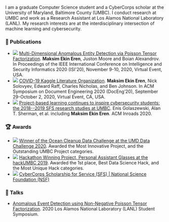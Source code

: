 I am a graduate Computer Science student and a CyberCorps scholar at the University of Maryland, Baltimore County (UMBC). I conduct research at UMBC and work as a Research Assistant at Los Alamos National Laboratory (LANL). My research interests are at the interdisciplinary intersection of machine learning and cybersecurity.

### :page_facing_up: Publications
- <img src="https://img.shields.io/badge/-conference-011B56?style=flat"></img> [Multi-Dimensional Anomalous Entity Detection via Poisson Tensor Factorization](https://www.maksimeren.com/publication/eren_isi2020/). **Maksim Ekin Eren**, Juston Moore and Boian Alexandrov. In Proceedings of the IEEE International Conference on Intelligence and Security Informatics 2020 (ISI'20), November 9-10, 2020, Virtual Event, USA.
- <img src="https://img.shields.io/badge/-conference-011B56?style=flat"></img> [COVID-19 Kaggle Literature Organization](https://www.maksimeren.com/publication/eren_doceng2020/). **Maksim Ekin Eren**, Nick Solovyev, Edward Raff, Charles Nicholas, and Ben Johnson. In ACM Symposium on Document Engineering 2020 (DocEng’20), September 29-October 2, 2020, Virtual Event, CA, USA.
- <img src="https://img.shields.io/badge/-journal-FE7C00?style=flat"></img> [Project-based learning continues to inspire cybersecurity students: the 2018--2019 SFS research studies at UMBC](https://www.maksimeren.com/publication/eren_sfs_acm2020/). Enis Golaszewski, Alan T. Sherman, et al. including **Maksim Ekin Eren**. ACM Inroads 2020.


### :trophy: Awards
- <img src="https://img.shields.io/badge/-competition-0392CF?style=flat"></img> [Winner of the Ocean Cleanup Data Challenge at the UMD Data Challenge 2020](https://datachallenge.ischool.umd.edu/dc20/). Awarded the Most Innovative Project, and the Outstanding UMBC Project categories.
- <img src="https://img.shields.io/badge/-competition-0392CF?style=flat"></img> [Hackathon Winning Project, Personal Assistant Glasses at the hackUMBC 2019](https://devpost.com/software/the-vision). Awarded the 1st place, Best Data Science Hack, and the Most Unique Hack categories.
- <img src="https://img.shields.io/badge/-scholarship-E23349?style=flat"></img> [CyberCorps Scholarship for Service (SFS) | National Science Foundation (NSF)](https://cybersecurity.umbc.edu/scholarship-for-service-sfs-federal-cybercorps/)


### :microphone: Talks 
- [Anomalous Event Detection using Non-Negative Poisson Tensor Factorization](https://youtu.be/_z7yCd4vqrc). 2020 Los Alamos National Laboratory (LANL) Student Symposium.

